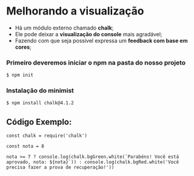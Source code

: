 # Melhorando a visualização
- Há um módulo externo chamado **chalk**;
- Ele pode deixar a **visualização do console** mais agradável;
- Fazendo com que seja possível expressa um **feedback com base em cores**;

### Primeiro deveremos iniciar o npm na pasta do nosso projeto
```bash
$ npm init
```

### Instalação do minimist
```bash
$ npm install chalk@4.1.2
```

## Código Exemplo:
```JS
const chalk = require('chalk')

const nota = 8

nota >= 7 ? console.log(chalk.bgGreen.white(`Parabéns! Você está aprovado, nota: ${nota}`)) : console.log(chalk.bgRed.white('Você precisa fazer a prova de recuperação!'))
```